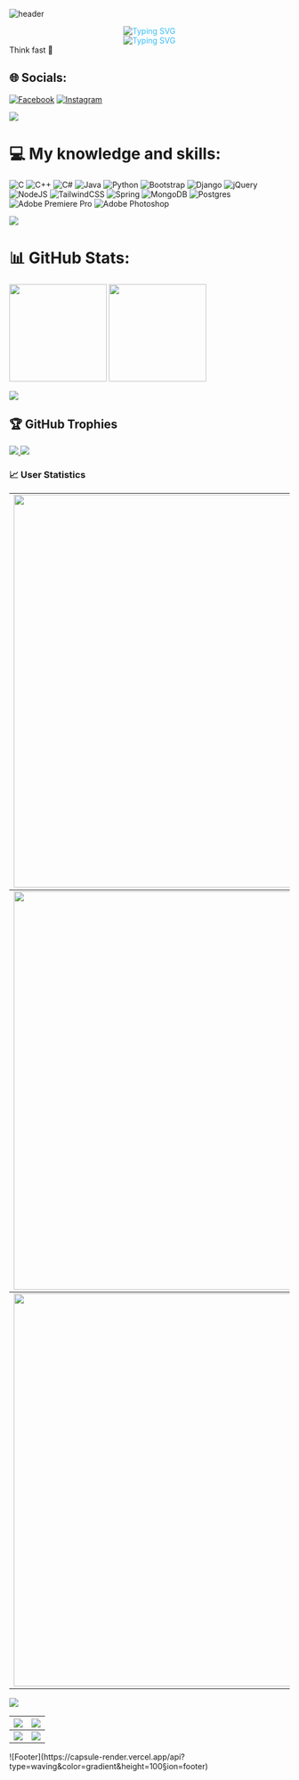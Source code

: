 ![header](https://capsule-render.vercel.app/api?type=waving&color=gradient&height=200&section=header&text=Welcome%20to%20Chinh's%20Github&fontSize=50)

<div style="text-align: center; color: #36BCF7FF;">
    <img src="https://readme-typing-svg.herokuapp.com?lines=Hi+!!!+I'm+Chính" alt="Typing SVG">
</div>
<div style="text-align: center; color: #36BCF7FF;">
    <img src="https://readme-typing-svg.herokuapp.com?lines=Backend+Scientist+/+Cyber+Security" alt="Typing SVG"> 
</div>
Think fast 💫


## 🌐 Socials:
[![Facebook](https://img.shields.io/badge/Facebook-%231877F2.svg?logo=Facebook&logoColor=white)](https://www.facebook.com/profile.php?id=61554115483199) [![Instagram](https://img.shields.io/badge/Instagram-%23E4405F.svg?logo=Instagram&logoColor=white)](https://instagram.com/chinh.34) 

<img src="https://user-images.githubusercontent.com/73097560/115834477-dbab4500-a447-11eb-908a-139a6edaec5c.gif">

# 💻 My knowledge and skills:
![C](https://img.shields.io/badge/c-%2300599C.svg?style=for-the-badge&logo=c&logoColor=white) ![C++](https://img.shields.io/badge/c++-%2300599C.svg?style=for-the-badge&logo=c%2B%2B&logoColor=white) ![C#](https://img.shields.io/badge/c%23-%23239120.svg?style=for-the-badge&logo=csharp&logoColor=white) ![Java](https://img.shields.io/badge/java-%23ED8B00.svg?style=for-the-badge&logo=openjdk&logoColor=white) ![Python](https://img.shields.io/badge/python-3670A0?style=for-the-badge&logo=python&logoColor=ffdd54) ![Bootstrap](https://img.shields.io/badge/bootstrap-%238511FA.svg?style=for-the-badge&logo=bootstrap&logoColor=white) ![Django](https://img.shields.io/badge/django-%23092E20.svg?style=for-the-badge&logo=django&logoColor=white) ![jQuery](https://img.shields.io/badge/jquery-%230769AD.svg?style=for-the-badge&logo=jquery&logoColor=white) ![NodeJS](https://img.shields.io/badge/node.js-6DA55F?style=for-the-badge&logo=node.js&logoColor=white) ![TailwindCSS](https://img.shields.io/badge/tailwindcss-%2338B2AC.svg?style=for-the-badge&logo=tailwind-css&logoColor=white) ![Spring](https://img.shields.io/badge/spring-%236DB33F.svg?style=for-the-badge&logo=spring&logoColor=white) ![MongoDB](https://img.shields.io/badge/MongoDB-%234ea94b.svg?style=for-the-badge&logo=mongodb&logoColor=white) ![Postgres](https://img.shields.io/badge/postgres-%23316192.svg?style=for-the-badge&logo=postgresql&logoColor=white) ![Adobe Premiere Pro](https://img.shields.io/badge/Adobe%20Premiere%20Pro-9999FF.svg?style=for-the-badge&logo=Adobe%20Premiere%20Pro&logoColor=white) ![Adobe Photoshop](https://img.shields.io/badge/adobe%20photoshop-%2331A8FF.svg?style=for-the-badge&logo=adobe%20photoshop&logoColor=white)

<img src="https://user-images.githubusercontent.com/73097560/115834477-dbab4500-a447-11eb-908a-139a6edaec5c.gif">

# 📊 GitHub Stats:
[<img src="https://github-readme-stats.vercel.app/api?username=chinhnguyen34&show_icons=true&count_private=true&bg_color=30,e96443,904e95&title_color=fff&text_color=fff&include_all_commits=true" height="175">](https://github-readme-stats.vercel.app/api?username=chinhnguyen34)
[<img src="https://github-readme-stats.vercel.app/api/top-langs/?username=chinhnguyen34&layout=compact&bg_color=30,e96443,904e95&title_color=fff&text_color=fff" height="175">](https://github-readme-stats.vercel.app/api/top-langs/?username=chinhnguyen34)

<img src="https://user-images.githubusercontent.com/73097560/115834477-dbab4500-a447-11eb-908a-139a6edaec5c.gif">

## 🏆 GitHub Trophies
<a href="https://github-profile-trophy.vercel.app/?username=chinhnguyen34" target="_blank">
  <img src="https://github-profile-trophy.vercel.app/?username=chinhnguyen34&theme=radical&margin-w=4&margin-h=4">
</a>

<img src="https://user-images.githubusercontent.com/73097560/115834477-dbab4500-a447-11eb-908a-139a6edaec5c.gif">

### 📈 User Statistics
<table>
  <tbody>
    <tr>
      <td>
        <a href="https://github-readme-streak-stats.herokuapp.com/?user=chinhnguyen34">
          <img width="705" src="https://github-readme-streak-stats.herokuapp.com/?user=chinhnguyen34&bg_color=30,e96443,904e95&title_color=fff&text_color=fff&theme=radical&hide_border=true">
        </a>
      </td>
    </tr>
  </tbody>
  <tbody>
    <tr>
      <td>
        <a href="https://github-profile-summary-cards.vercel.app/api/cards/profile-details?username=chinhnguyen34">
          <img width="715" src="https://github-profile-summary-cards.vercel.app/api/cards/profile-details?username=chinhnguyen34&theme=dracula"/>
        </a>
      </td>
    </tr>
  </tbody>
  <tbody>
    <tr>
      <td>
        <a href="https://activity-graph.herokuapp.com/graph?username=chinhnguyen34">
          <img width="705" src="https://activity-graph.herokuapp.com/graph?username=chinhnguyen34&theme=dracula">
        </a>
      </td>
    </tr>
  </tbody>
</table>
<table>
  <tbody>
    <tr>
      <th>
        <a href="https://github-profile-summary-cards.vercel.app/api/cards/repos-per-language?username=chinhnguyen34">
          <img src="https://github-profile-summary-cards.vercel.app/api/cards/repos-per-language?username=chinhnguyen34&theme=dracula"/>
        </a>
      </th>
      <th>
        <a href="https://github-profile-summary-cards.vercel.app/api/cards/most-commit-language?username=chinhnguyen34&">
          <img src="https://github-profile-summary-cards.vercel.app/api/cards/most-commit-language?username=chinhnguyen34&theme=dracula"/>
        </a>
      </th>
    </tr>
  </tbody>
<img src="https://user-images.githubusercontent.com/73097560/115834477-dbab4500-a447-11eb-908a-139a6edaec5c.gif">    
  <tbody>
    <tr>
      <td>
        <a href="https://github-profile-summary-cards.vercel.app/api/cards/stats?username=chinhnguyen34">
          <img src="https://github-profile-summary-cards.vercel.app/api/cards/stats?username=chinhnguyen34&theme=dracula"/>
        </a>
      </td>
      <td>
        <a href="https://github-profile-summary-cards.vercel.app/api/cards/productive-time?username=chinhnguyen34">
          <img src="https://github-profile-summary-cards.vercel.app/api/cards/productive-time?username=chinhnguyen34&theme=dracula"/>
        </a>
      </td>
    </tr>
  </tbody>
</table>
![Footer](https://capsule-render.vercel.app/api?type=waving&color=gradient&height=100&section=footer)

